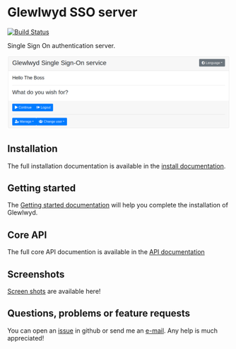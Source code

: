 # Glewlwyd SSO server

[![Build Status](https://travis-ci.com/babelouest/glewlwyd.svg?branch=master)](https://travis-ci.com/babelouest/glewlwyd)

Single Sign On authentication server.

![logged in](docs/screenshots/logged%20in.png)

## Installation

The full installation documentation is available in the [install documentation](docs/INSTALL.md).

## Getting started

The [Getting started documentation](docs/GETTING_STARTED.md) will help you complete the installation of Glewlwyd.

## Core API

The full core API documention is available in the [API documentation](docs/API.md)

## Screenshots

[Screen shots](docs/screenshots) are available here!

## Questions, problems or feature requests

You can open an [issue](https://github.com/babelouest/glewlwyd/issues) in github or send me an [e-mail](mailto:mail@babelouest.org). Any help is much appreciated!
